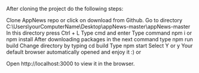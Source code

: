 After cloning the project do the following steps:

Clone AppNews repo or click on download from Github.
Go to directory C:\Users\yourComputerName\Desktop\appNews-master\appNews-master
In this directory press Ctrl + L
Type cmd and enter
Type command npm i or npm install
After downloading packages in the next command type npm run build
Change directory by typing cd build
Type npm start
Select Y or y
Your default browser automatically opened and enjoy it :)
or

Open http://localhost:3000 to view it in the browser.

